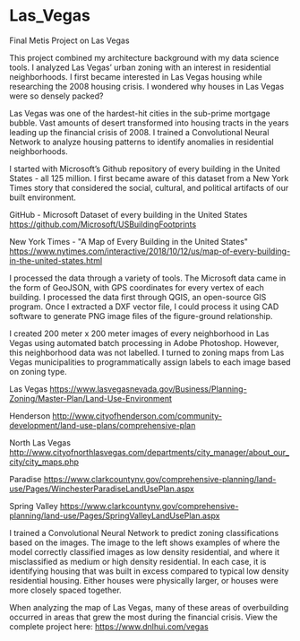 # Las_Vegas
Final Metis Project on Las Vegas

This project combined my architecture background with my data science tools. I analyzed Las Vegas’ urban zoning with an interest in residential neighborhoods. I first became interested in Las Vegas housing while researching the 2008 housing crisis. I wondered why houses in Las Vegas were so densely packed? 

Las Vegas was one of the hardest-hit cities in the sub-prime mortgage bubble. Vast amounts of desert transformed into housing tracts in the years leading up the financial crisis of 2008. I trained a Convolutional Neural Network to analyze housing patterns to identify anomalies in residential neighborhoods.

I started with Microsoft’s Github repository of every building in the United States - all 125 million. I first became aware of this dataset from a New York Times story that considered the social, cultural, and political artifacts of our built environment. 

GitHub - Microsoft Dataset of every building in the United States
https://github.com/Microsoft/USBuildingFootprints

New York Times - "A Map of Every Building in the United States"
https://www.nytimes.com/interactive/2018/10/12/us/map-of-every-building-in-the-united-states.html

I processed the data through a variety of tools. The Microsoft data came in the form of GeoJSON, with GPS coordinates for every vertex of each building. I processed the data first through QGIS, an open-source GIS program. Once I extracted a DXF vector file, I could process it using CAD software to generate PNG image files of the figure-ground relationship. 

I created 200 meter x 200 meter images of every neighborhood in Las Vegas using automated batch processing in Adobe Photoshop. However, this neighborhood data was not labelled. I turned to zoning maps from Las Vegas municipalities to programmatically assign labels to each image based on zoning type.

Las Vegas
https://www.lasvegasnevada.gov/Business/Planning-Zoning/Master-Plan/Land-Use-Environment

Henderson
http://www.cityofhenderson.com/community-development/land-use-plans/comprehensive-plan

North Las Vegas
http://www.cityofnorthlasvegas.com/departments/city_manager/about_our_city/city_maps.php

Paradise
https://www.clarkcountynv.gov/comprehensive-planning/land-use/Pages/WinchesterParadiseLandUsePlan.aspx 

Spring Valley
https://www.clarkcountynv.gov/comprehensive-planning/land-use/Pages/SpringValleyLandUsePlan.aspx

I trained a Convolutional Neural Network to predict zoning classifications based on the images. The image to the left shows examples of where the model correctly classified images as low density residential, and where it misclassified as medium or high density residential. In each case, it is identifying housing that was built in excess compared to typical low density residential housing. Either houses were physically larger, or houses were more closely spaced together.

When analyzing the map of Las Vegas, many of these areas of overbuilding occurred in areas that grew the most during the financial crisis. View the complete project here: https://www.dnlhui.com/vegas
